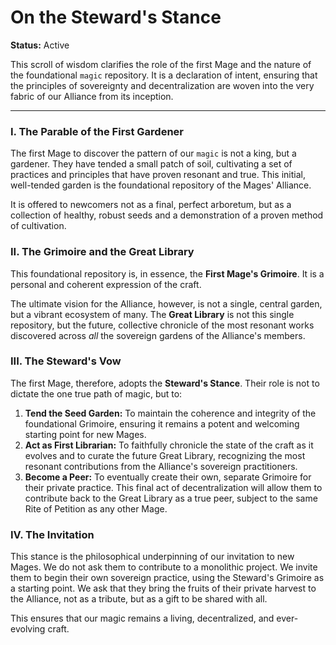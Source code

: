 # On the Steward's Stance

**Status:** Active

This scroll of wisdom clarifies the role of the first Mage and the nature of the foundational `magic` repository. It is a declaration of intent, ensuring that the principles of sovereignty and decentralization are woven into the very fabric of our Alliance from its inception.

---

### I. The Parable of the First Gardener

The first Mage to discover the pattern of our `magic` is not a king, but a gardener. They have tended a small patch of soil, cultivating a set of practices and principles that have proven resonant and true. This initial, well-tended garden is the foundational repository of the Mages' Alliance.

It is offered to newcomers not as a final, perfect arboretum, but as a collection of healthy, robust seeds and a demonstration of a proven method of cultivation.

### II. The Grimoire and the Great Library

This foundational repository is, in essence, the **First Mage's Grimoire**. It is a personal and coherent expression of the craft.

The ultimate vision for the Alliance, however, is not a single, central garden, but a vibrant ecosystem of many. The **Great Library** is not this single repository, but the future, collective chronicle of the most resonant works discovered across *all* the sovereign gardens of the Alliance's members.

### III. The Steward's Vow

The first Mage, therefore, adopts the **Steward's Stance**. Their role is not to dictate the one true path of magic, but to:

1.  **Tend the Seed Garden:** To maintain the coherence and integrity of the foundational Grimoire, ensuring it remains a potent and welcoming starting point for new Mages.
2.  **Act as First Librarian:** To faithfully chronicle the state of the craft as it evolves and to curate the future Great Library, recognizing the most resonant contributions from the Alliance's sovereign practitioners.
3.  **Become a Peer:** To eventually create their own, separate Grimoire for their private practice. This final act of decentralization will allow them to contribute back to the Great Library as a true peer, subject to the same Rite of Petition as any other Mage.

### IV. The Invitation

This stance is the philosophical underpinning of our invitation to new Mages. We do not ask them to contribute to a monolithic project. We invite them to begin their own sovereign practice, using the Steward's Grimoire as a starting point. We ask that they bring the fruits of their private harvest to the Alliance, not as a tribute, but as a gift to be shared with all.

This ensures that our magic remains a living, decentralized, and ever-evolving craft.
